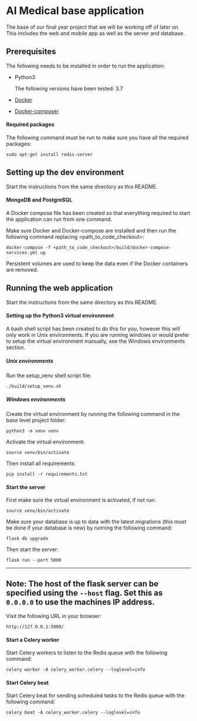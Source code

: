 # AI Medical base application

The base of our final year project that we will be working off of later on.
This includes the web and mobile app as well as the server and database.

## Prerequisites

The following needs to be installed in order to run the application:
* Python3 
    
    The following versions have been tested: 3.7
* [Docker](https://docs.docker.com/install/)
* [Docker-composer](https://docs.docker.com/compose/install/)

#### Required packages

The following command must be run to make sure you have all the required 
packages:

`sudo apt-get install redis-server`

## Setting up the dev environment

Start the instructions from the same directory as this README.

#### MongoDB and PostgreSQL

A Docker compose file has been created so that everything required to start the 
application can run from one command.

Make sure Docker and Docker-compose are installed and then run the following 
command replacing <path_to_code_checkout>:

`docker-compose -f <path_to_code_checkout>/build/docker-compose-services.yml up`

Persistent volumes are used to keep the data even if the Docker containers are 
removed.

## Running the web application

Start the instructions from the same directory as this README.

#### Setting up the Python3 virtual environment

A bash shell script has been created to do this for you, however this will 
only work in Unix environments. 
If you are running windows or would prefer to setup the virtual environment 
manually, see the Windows environments section.

##### Unix environments

Run the setup_venv shell script file:

`./build/setup_venv.sh`

##### Windows environments

Create the virtual environment by running the following command in the base 
level project folder:

`python3 -m venv venv`

Activate the virtual environment:

`source venv/bin/activate`

Then install all requirements:

`pip install -r requirements.txt`

#### Start the server

First make sure the virtual environment is activated, if not run:

`source venv/bin/activate`

Make sure your database is up to data with the latest migrations (this must 
be done if your database is new) by running the following command:

`flask db upgrade`

Then start the server:

`flask run --port 5000`

---
**Note:** The host of the flask server can be specified using the `--host` 
flag. Set this as `0.0.0.0` to use the machines IP address.
--- 

Visit the following URL in your browser:

`http://127.0.0.1:5000/`

#### Start a Celery worker
Start Celery workers to listen to the Redis queue with the following command:

`celery worker -A celery_worker.celery --loglevel=info`

#### Start Celery beat
Start Celery beat for sending scheduled tasks to the Redis queue with the 
following command:

`celery beat -A celery_worker.celery --loglevel=info`
